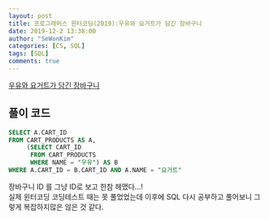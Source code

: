 ```yaml
---
layout: post
title: 프로그래머스 윈터코딩(2019):우유와 요거트가 담긴 장바구니
date: 2019-12-2 13:38:00
author: "SeWonKim"
categories: [CS, SQL]
tags: [SQL]
comments: true
---
```


[우유와 요거트가 담긴 장바구니](https://www.welcomekakao.com/learn/courses/30/lessons/62284)


## 풀이 코드
```sql
SELECT A.CART_ID
FROM CART_PRODUCTS AS A, 
     (SELECT CART_ID
      FROM CART_PRODUCTS 
      WHERE NAME = "우유") AS B
WHERE A.CART_ID = B.CART_ID AND A.NAME = "요거트"
```

장바구니 ID 를 그냥 ID로 보고 한참 헤맸다...!     
실제 윈터코딩 코딩테스트 때는 못 풀었었는데 이후에 SQL 다시 공부하고 풀어보니 그렇게 복잡하지많은 않은 것 같다.
